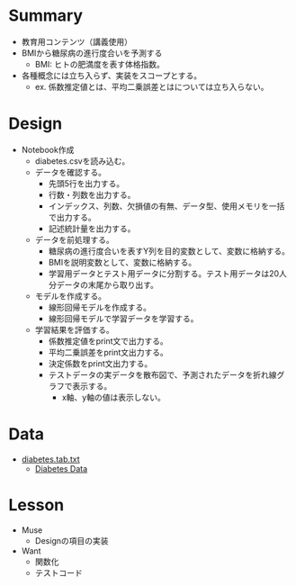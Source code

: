 # Summary
- 教育用コンテンツ（講義使用）
- BMIから糖尿病の進行度合いを予測する
  - BMI: ヒトの肥満度を表す体格指数。
- 各種概念には立ち入らず、実装をスコープとする。
  - ex. 係数推定値とは、平均二乗誤差とはについては立ち入らない。

# Design
- Notebook作成
  - diabetes.csvを読み込む。
  - データを確認する。
    - 先頭5行を出力する。
    - 行数・列数を出力する。
    - インデックス、列数、欠損値の有無、データ型、使用メモリを一括で出力する。
    - 記述統計量を出力する。
  - データを前処理する。
    - 糖尿病の進行度合いを表すY列を目的変数として、変数に格納する。
    - BMIを説明変数として、変数に格納する。
    - 学習用データとテスト用データに分割する。テスト用データは20人分データの末尾から取り出す。
  - モデルを作成する。
    - 線形回帰モデルを作成する。
    - 線形回帰モデルで学習データを学習する。
  - 学習結果を評価する。
    - 係数推定値をprint文で出力する。
    - 平均二乗誤差をprint文出力する。
    - 決定係数をprint文出力する。
    - テストデータの実データを散布図で、予測されたデータを折れ線グラフで表示する。
      - x軸、y軸の値は表示しない。

# Data
- [diabetes.tab.txt](https://www4.stat.ncsu.edu/~boos/var.select/diabetes.tab.txt)
  - [Diabetes Data](https://www4.stat.ncsu.edu/~boos/var.select/diabetes.html)

# Lesson
- Muse
  - Designの項目の実装
- Want
  - 関数化
  - テストコード
